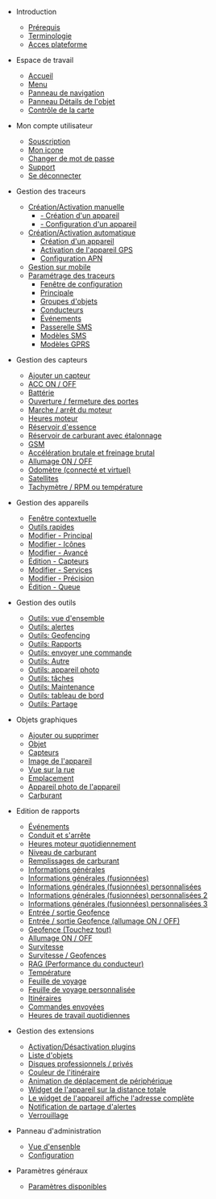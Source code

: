 - Introduction 

  - [Prérequis](introduction.md?id=prérequis)
  - [Terminologie](introduction.md?id=terminologie)
  - [Acces plateforme](introduction.md?id=accès-à-la-plateforme)

- Espace de travail
  
  - [Accueil](espace-de-travail.md?id=ecran-d39accueil)
  - [Menu](espace-de-travail.md?id=menu)
  - [Panneau de navigation](espace-de-travail.md?id=panneau-de-navigation)
  - [Panneau Détails de l'objet](espace-de-travail.md?id=panneau-détails-de-l39objet)
  - [Contrôle de la carte](espace-de-travail.md?id=contrôle-de-la-carte)

- Mon compte utilisateur

  - [Souscription](compte-utilisateurs.md?id=souscription)
  - [Mon icone](compte-utilisateurs.md?id=mes-icônes)
  - [Changer de mot de passe](compte-utilisateurs.md?id=changer-le-mot-de-passe)
  - [Support](compte-utilisateurs.md?id=support)
  - [Se déconnecter](compte-utilisateurs.md?id=se-déconnecter)

- Gestion des traceurs

  - [Création/Activation manuelle](gestion-manuelle-traceurs.md)
    - [- Création d'un appareil](gestion-manuelle-traceurs.md?id=création-d39un-appareil)
    - [- Configuration d'un appareil](gestion-manuelle-traceurs.md?id=configuration-d39un-appareil)
  - [Création/Activation automatique](gestion-auto-traceurs.md)
    - [Création d'un appareil](gestion-auto-traceurs.md?id=création-d39un-appareil)
    - [Activation de l'appareil GPS](gestion-auto-traceurs.md?id=activation-de-l39appareil-gps)
    - [Configuration APN](gestion-auto-traceurs.md?id=configuration-apn)
  - [Gestion sur mobile](gestion-sur-mobile.md)
  - [Paramétrage des traceurs](parametrage-des-traceurs.md)
    - [Fenêtre de configuration](parametrage-des-traceurs.md?id=fenêtre-de-configuration)
    - [Principale](parametrage-des-traceurs.md?id=principale)
    - [Groupes d'objets](parametrage-des-traceurs.md?id=groupes-d39objets)
    - [Conducteurs](parametrage-des-traceurs.md?id=conducteurs)
    - [Événements](parametrage-des-traceurs.md?id=Événements)
    - [Passerelle SMS](parametrage-des-traceurs.md?id=passerelle-sms)
    - [Modèles SMS](parametrage-des-traceurs.md?id=modèles-sms)
    - [Modèles GPRS](parametrage-des-traceurs.md?id=modèles-gprs)

- Gestion des capteurs

  - [Ajouter un capteur](gestion-des-capteurs.md?id=ajouter-un-capteur)
  - [ACC ON / OFF](gestion-des-capteurs.md?id=acc-on-off)
  - [Battérie](gestion-des-capteurs.md?id=battérie)
  - [Ouverture / fermeture des portes](gestion-des-capteurs.md?id=ouverture-fermeture-des-portes)
  - [Marche / arrêt du moteur](gestion-des-capteurs.md?id=marche-arrêt-du-moteur)
  - [Heures moteur](gestion-des-capteurs.md?id=heures-moteur)
  - [Réservoir d'essence](gestion-des-capteurs.md?id=réservoir-d39essence)
  - [Réservoir de carburant avec étalonnage](gestion-des-capteurs.md?id=réservoir-de-carburant-avec-étalonnage)
  - [GSM](gestion-des-capteurs.md?id=gsm)
  - [Accélération brutale et freinage brutal](gestion-des-capteurs.md?id=accélération-brutale-et-freinage-brutal)
  - [Allumage ON / OFF](gestion-des-capteurs.md?id=allumage-on-off)
  - [Odomètre (connecté et virtuel)](gestion-des-capteurs.md?id=odomètre-connecté-et-virtuel)
  - [Satellites](gestion-des-capteurs.md?id=satellites)
  - [Tachymètre / RPM ou température](gestion-des-capteurs.md?id=tachymètre-rpm-ou-température)

- Gestion des appareils

  - [Fenêtre contextuelle](gestion-des-appareils.md?id=fenêtre-contextuelle-de-l39objet)
  - [Outils rapides](gestion-des-appareils.md?id=outils-rapides-d39objet)
  - [Modifier - Principal](gestion-des-appareils.md?id=modifier-principal)
  - [Modifier - Icônes](gestion-des-appareils.md?id=modifier-icônes)
  - [Modifier - Avancé](gestion-des-appareils.md?id=modifier-avancé)
  - [Édition - Capteurs](gestion-des-appareils.md?id=Édition-capteurs)
  - [Modifier - Services](gestion-des-appareils.md?id=modifier-services)
  - [Modifier - Précision](gestion-des-appareils.md?id=modifier-précision)
  - [Édition - Queue](gestion-des-appareils.md?id=Édition-queue)
  
  
- Gestion des outils

  - [Outils: vue d'ensemble](gestion-des-outils.md?id=initialize)
  - [Outils: alertes](gestion-des-outils.md?id=initialize)
  - [Outils: Geofencing](gestion-des-outils.md?id=initialize)
  - [Outils: Rapports](gestion-des-outils.md?id=initialize)
  - [Outils: envoyer une commande](gestion-des-outils.md?id=initialize)
  - [Outils: Autre](gestion-des-outils.md?id=initialize)
  - [Outils: appareil photo](gestion-des-outils.md?id=initialize)
  - [Outils: tâches](gestion-des-outils.md?id=initialize)
  - [Outils: Maintenance](gestion-des-outils.md?id=initialize)
  - [Outils: tableau de bord](gestion-des-outils.md?id=initialize)
  - [Outils: Partage](gestion-des-outils.md?id=initialize)
  
- Objets graphiques

  - [Ajouter ou supprimer](objets-graphiques.md?id=initialize)
  - [Objet](objets-graphiques.md?id=initialize)
  - [Capteurs](objets-graphiques.md?id=initialize)
  - [Image de l'appareil](objets-graphiques.md?id=initialize)
  - [Vue sur la rue](objets-graphiques.md?id=initialize)
  - [Emplacement](objets-graphiques.md?id=initialize)
  - [Appareil photo de l'appareil](objets-graphiques.md?id=initialize)
  - [Carburant](objets-graphiques.md?id=initialize)

- Edition de rapports

  - [Événements](edition-de-rapports.md?id=initialize)
  - [Conduit et s'arrête](edition-de-rapports.md?id=initialize)
  - [Heures moteur quotidiennement](edition-de-rapports.md?id=initialize)
  - [Niveau de carburant](edition-de-rapports.md?id=initialize)
  - [Remplissages de carburant](edition-de-rapports.md?id=initialize)
  - [Informations générales](edition-de-rapports.md?id=initialize)
  - [Informations générales (fusionnées)](edition-de-rapports.md?id=initialize)
  - [Informations générales (fusionnées) personnalisées](edition-de-rapports.md?id=initialize)
  - [Informations générales (fusionnées) personnalisées 2](edition-de-rapports.md?id=initialize)
  - [Informations générales (fusionnées) personnalisées 3](edition-de-rapports.md?id=initialize)
  - [Entrée / sortie Geofence](edition-de-rapports.md?id=initialize)
  - [Entrée / sortie Geofence (allumage ON / OFF)](edition-de-rapports.md?id=initialize)
  - [Geofence (Touchez tout)](edition-de-rapports.md?id=initialize)
  - [Allumage ON / OFF](edition-de-rapports.md?id=initialize)
  - [Survitesse](edition-de-rapports.md?id=initialize)
  - [Survitesse / Geofences](edition-de-rapports.md?id=initialize)
  - [RAG (Performance du conducteur)](edition-de-rapports.md?id=initialize)
  - [Température](edition-de-rapports.md?id=initialize)
  - [Feuille de voyage](edition-de-rapports.md?id=initialize)
  - [Feuille de voyage personnalisée](edition-de-rapports.md?id=initialize)
  - [Itinéraires](edition-de-rapports.md?id=initialize)
  - [Commandes envoyées](edition-de-rapports.md?id=initialize)
  - [Heures de travail quotidiennes](edition-de-rapports.md?id=initialize)

- Gestion des extensions

  - [Activation/Désactivation plugins](gestion-des-extensions.md?id=initialize)
  - [Liste d'objets](gestion-des-extensions.md?id=initialize)
  - [Disques professionnels / privés](gestion-des-extensions.md?id=initialize)
  - [Couleur de l'itinéraire](gestion-des-extensions.md?id=initialize)
  - [Animation de déplacement de périphérique](gestion-des-extensions.md?id=initialize)
  - [Widget de l'appareil sur la distance totale](gestion-des-extensions.md?id=initialize)
  - [Le widget de l'appareil affiche l'adresse complète](gestion-des-extensions.md?id=initialize)
  - [Notification de partage d'alertes](gestion-des-extensions.md?id=initialize)
  - [Verrouillage](gestion-des-extensions.md?id=initialize)

- Panneau d'administration

  - [Vue d'ensenble](panneau-administration.md?id=initialize)
  - [Configuration](panneau-administration.md?id=initialize)
  

- Paramètres généraux

  - [Paramètres disponibles](parametres-generaux.md?id=initialize)
